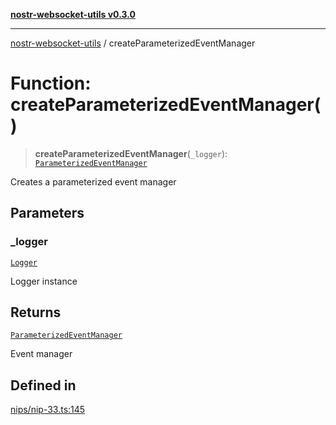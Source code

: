 [**nostr-websocket-utils v0.3.0**](../README.md)

***

[nostr-websocket-utils](../globals.md) / createParameterizedEventManager

# Function: createParameterizedEventManager()

> **createParameterizedEventManager**(`_logger`): [`ParameterizedEventManager`](../interfaces/ParameterizedEventManager.md)

Creates a parameterized event manager

## Parameters

### \_logger

[`Logger`](../type-aliases/Logger.md)

Logger instance

## Returns

[`ParameterizedEventManager`](../interfaces/ParameterizedEventManager.md)

Event manager

## Defined in

[nips/nip-33.ts:145](https://github.com/HumanjavaEnterprises/nostr-websocket-utils/blob/main/src/nips/nip-33.ts#L145)
